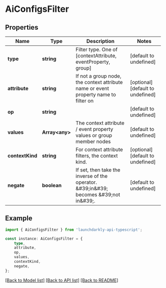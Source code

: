 # AiConfigsFilter


## Properties

Name | Type | Description | Notes
------------ | ------------- | ------------- | -------------
**type** | **string** | Filter type. One of [contextAttribute, eventProperty, group] | [default to undefined]
**attribute** | **string** | If not a group node, the context attribute name or event property name to filter on | [optional] [default to undefined]
**op** | **string** |  | [default to undefined]
**values** | **Array&lt;any&gt;** | The context attribute / event property values or group member nodes | [default to undefined]
**contextKind** | **string** | For context attribute filters, the context kind. | [optional] [default to undefined]
**negate** | **boolean** | If set, then take the inverse of the operator. \&#39;in\&#39; becomes \&#39;not in\&#39;. | [default to undefined]

## Example

```typescript
import { AiConfigsFilter } from 'launchdarkly-api-typescript';

const instance: AiConfigsFilter = {
    type,
    attribute,
    op,
    values,
    contextKind,
    negate,
};
```

[[Back to Model list]](../README.md#documentation-for-models) [[Back to API list]](../README.md#documentation-for-api-endpoints) [[Back to README]](../README.md)
